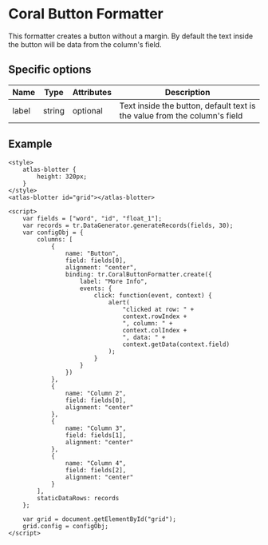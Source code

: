 # Coral Button Formatter

This formatter creates a button without a margin. By default the text inside the button will be data from the column's field.

## Specific options

| Name   | Type   | Attributes | Description                                               |
|------- | ------ | ---------- | --------------------------------------------------------- |
| label  | string | optional   | Text inside the button, default text is the value from the column's field  |

## Example

```live(formatters)
<style>
	atlas-blotter {
		height: 320px;
	}
</style>
<atlas-blotter id="grid"></atlas-blotter>

<script>
	var fields = ["word", "id", "float_1"];
	var records = tr.DataGenerator.generateRecords(fields, 30);
	var configObj = {
		columns: [
			{ 
				name: "Button",
				field: fields[0],
				alignment: "center",
				binding: tr.CoralButtonFormatter.create({
					label: "More Info",
					events: {
						click: function(event, context) {
							alert(
								"clicked at row: " + 
								context.rowIndex + 
								", column: " + 
								context.colIndex + 
								", data: " + 
								context.getData(context.field)
							);
						}
					}
				})
			},
			{ 
				name: "Column 2",
				field: fields[0],
				alignment: "center"
			},
			{ 
				name: "Column 3",
				field: fields[1],
				alignment: "center"
			},
			{ 
				name: "Column 4",
				field: fields[2],
				alignment: "center"
			}
		],
		staticDataRows: records
	};

	var grid = document.getElementById("grid");
	grid.config = configObj;
</script>
```
